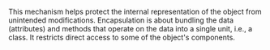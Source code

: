 
This mechanism helps protect the internal representation of the object from unintended modifications.
Encapsulation is about bundling the data (attributes) and methods that operate on the data into a single unit, i.e., a class. It restricts direct access to some of the object's components. 